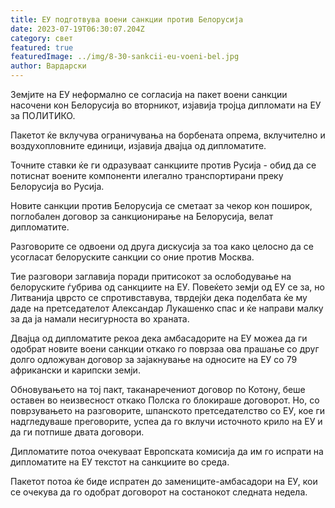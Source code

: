 ```yaml
---
title: ЕУ подготвува воени санкции против Белорусија
date: 2023-07-19T06:30:07.204Z
category: свет
featured: true
featuredImage: ../img/8-30-sankcii-eu-voeni-bel.jpg
author: Вардарски
---
```

Земјите на ЕУ неформално се согласија на пакет воени санкции насочени кон Белорусија во вторникот, изјавија тројца дипломати на ЕУ за ПОЛИТИКО.

Пакетот ќе вклучува ограничувања на борбената опрема, вклучително и воздухопловните единици, изјавија двајца од дипломатите.

Точните ставки ќе ги одразуваат санкциите против Русија - обид да се потиснат воените компоненти илегално транспортирани преку Белорусија во Русија.

Новите санкции против Белорусија се сметаат за чекор кон поширок, поглобален договор за санкционирање на Белорусија, велат дипломатите.

Разговорите се одвоени од друга дискусија за тоа како целосно да се усогласат белоруските санкции со оние против Москва.

Тие разговори заглавија поради притисокот за ослободување на белоруските ѓубрива од санкциите на ЕУ. Повеќето земји од ЕУ се за, но Литванија цврсто се спротивставува, тврдејќи дека поделбата ќе му даде на претседателот Александар Лукашенко спас и ќе направи малку за да ја намали несигурноста во храната.

Двајца од дипломатите рекоа дека амбасадорите на ЕУ можеа да ги одобрат новите воени санкции откако го поврзаа ова прашање со друг долго одложуван договор за зајакнување на односите на ЕУ со 79 африкански и карипски земји.

Обновувањето на тој пакт, таканаречениот договор по Котону, беше оставен во неизвесност откако Полска го блокираше договорот. Но, со поврзувањето на разговорите, шпанското претседателство со ЕУ, кое ги надгледуваше преговорите, успеа да го вклучи источното крило на ЕУ и да ги потпише двата договори.

Дипломатите потоа очекуваат Европската комисија да им го испрати на дипломатите на ЕУ текстот на санкциите во среда.

Пакетот потоа ќе биде испратен до замениците-амбасадори на ЕУ, кои се очекува да го одобрат договорот на состанокот следната недела.